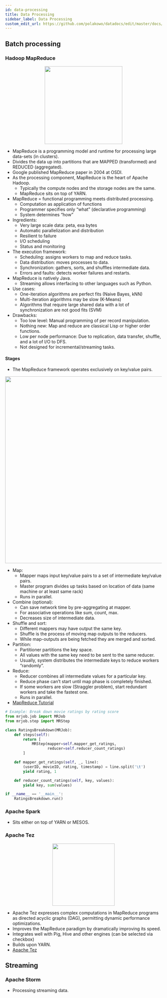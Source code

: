 ```yaml
---
id: data-processing
title: Data Processing
sidebar_label: Data Processing
custom_edit_url: https://github.com/polakowo/datadocs/edit/master/docs/big-data/data-processing.md
---
```


## Batch processing

### Hadoop MapReduce

<center><img width=250 src="/datadocs/assets/Apache-MapReduce-logo-Hadoop-Ecosystem-Edureka.jpg"/></center>

- MapReduce is a programming model and runtime for processing large data-sets (in clusters).
- Divides the data up into partitions that are MAPPED (transformed) and REDUCED (aggregated).
- Google published MapReduce paper in 2004 at OSDI.
- As the processing component, MapReduce is the heart of Apache Hadoop.
    - Typically the compute nodes and the storage nodes are the same.
    - MapReduce sits on top of YARN.
- MapReduce = functional programming meets distributed processing.
    - Computation as application of functions
    - Programmer specifies only “what” (declarative programming)
    - System determines “how”
- Ingredients:
    - Very large scale data: peta, exa bytes
    - Automatic parallelization and distribution
    - Resilient to failure
    - I/O scheduling
    - Status and monitoring
- The execution framework:
    - Scheduling: assigns workers to map and reduce tasks.
    - Data distribution: moves processes to data.
    - Synchronization: gathers, sorts, and shuffles intermediate data.
    - Errors and faults: detects worker failures and restarts.
- MapReduce is natively Java.
    - Streaming allows interfacing to other languages such as Python.
- Use cases:
    - One-iteration algorithms are perfect fits (Naive Bayes, kNN)
    - Multi-iteration algorithms may be slow (K-Means)
    - Algorithms that require large shared data with a lot of synchronization are not good fits (SVM)
- Drawbacks:
    - Too low level: Manual programming of per record manipulation.
    - Nothing new: Map and reduce are classical Lisp or higher order functions.
    - Low per node performance: Due to replication, data transfer, shuffle, and a lot of I/O to DFS.
    - Not designed for incremental/streaming tasks.

#### Stages

- The MapReduce framework operates exclusively on key/value pairs.

<center><img width=600 src="/datadocs/assets/mapreduce.png"/></center>

- Map:
    - Mapper maps input key/value pairs to a set of intermediate key/value pairs.
    - Master program divides up tasks based on location of data (same machine or at least same rack)
    - Runs in parallel.
- Combine (optional):
    - Can save network time by pre-aggregating at mapper.
    - For associative operations like sum, count, max.
    - Decreases size of intermediate data.
- Shuffle and sort:
    - Different mappers may have output the same key.
    - Shuffle is the process of moving map outputs to the reducers.
    - While map-outputs are being fetched they are merged and sorted.
- Partition:
    - Partitioner partitions the key space.
    - All values with the same key need to be sent to the same reducer.
    - Usually, system distributes the intermediate keys to reduce workers “randomly”.
- Reduce:
    - Reducer combines all intermediate values for a particular key.
    - Reduce phase can’t start until map phase is completely finished.
    - If some workers are slow (Straggler problem), start redundant workers and take the fastest one.
    - Runs in parallel.
- [MapReduce Tutorial](https://hadoop.apache.org/docs/r1.2.1/mapred_tutorial.html)
```py
# Example: Break down movie ratings by rating score
from mrjob.job import MRJob
from mrjob.step import MRStep

class RatingsBreakdown(MRJob):
    def steps(self):
        return [
            MRStep(mapper=self.mapper_get_ratings,
                   reducer=self.reducer_count_ratings)
        ]

    def mapper_get_ratings(self, _, line):
        (userID, movieID, rating, timestamp) = line.split('\t')
        yield rating, 1

    def reducer_count_ratings(self, key, values):
        yield key, sum(values)

if __name__ == '__main__':
    RatingsBreakdown.run()
```

### Apache Spark

- Sits either on top of YARN or MESOS.

### Apache Tez

<center><img width=200 src="/datadocs/assets/ApacheTezLogo_lowres.png.jpeg"/></center>

- Apache Tez expresses complex computations in MapReduce programs as directed acyclic graphs (DAG), permitting dynamic performance optimizations.
- Improves the MapReduce paradigm by dramatically improving its speed.
- Integrates well with Pig, Hive and other engines (can be selected via checkbox)
- Builds upon YARN.
- [Apache Tez](https://hortonworks.com/apache/tez/#section_1)

## Streaming

### Apache Storm

- Processing streaming data.